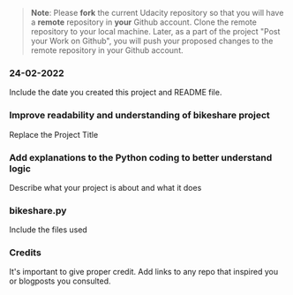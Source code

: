 >**Note**: Please **fork** the current Udacity repository so that you will have a **remote** repository in **your** Github account. Clone the remote repository to your local machine. Later, as a part of the project "Post your Work on Github", you will push your proposed changes to the remote repository in your Github account.

### 24-02-2022
Include the date you created this project and README file.

### Improve readability and understanding of bikeshare project
Replace the Project Title

### Add explanations to the Python coding to better understand logic
Describe what your project is about and what it does

### bikeshare.py
Include the files used

### Credits
It's important to give proper credit. Add links to any repo that inspired you or blogposts you consulted.
